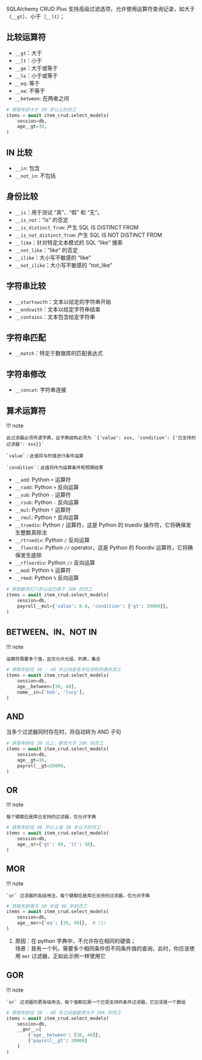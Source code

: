 SQLAlchemy CRUD Plus 支持高级过滤选项，允许使用运算符查询记录，如大于（`__gt`）、小于（`__lt`）；

## 比较运算符

- `__gt`：大于
- `__lt`：小于
- `__ge`：大于或等于
- `__le`：小于或等于
- `__eq`: 等于
- `__ne`: 不等于
- `__between`: 在两者之间

```python title="e.g."
# 获取年龄大于 30 岁以上的员工
items = await item_crud.select_models(
    session=db,
    age__gt=30,
)
```

## IN 比较

- `__in`: 包含
- `__not_in`: 不包括

## 身份比较

- `__is`：用于测试 “真”、“假” 和 “无”。
- `__is_not`：“is” 的否定
- `__is_distinct_from`: 产生 SQL IS DISTINCT FROM
- `__is_not_distinct_from`: 产生 SQL IS NOT DISTINCT FROM
- `__like`：针对特定文本模式的 SQL “like” 搜索
- `__not_like`：“like” 的否定
- `__ilike`：大小写不敏感的 “like”
- `__not_ilike`：大小写不敏感的 “not_like”

## 字符串比较

- `__startswith`：文本以给定的字符串开始
- `__endswith`：文本以给定字符串结束
- `__contains`：文本包含给定字符串

## 字符串匹配

- `__match`：特定于数据库的匹配表达式

## 字符串修改

- `__concat`: 字符串连接

## 算术运算符

!!! note

    此过滤器必须传递字典，且字典结构必须为 `{'value': xxx, 'condition': {'已支持的过滤器': xxx}}`

    `value`：此值将与列值进行条件运算

    `condition`：此值将作为运算条件和预期结果

- `__add`: Python `+` 运算符
- `__radd`: Python `+` 反向运算
- `__sub`: Python `-` 运算符
- `__rsub`: Python `-` 反向运算
- `__mul`: Python `*` 运算符
- `__rmul`: Python `*` 反向运算
- `__truediv`: Python `/` 运算符，这是 Python 的 truediv 操作符，它将确保发生整数真除法
- `__rtruediv`: Python `/` 反向运算
- `__floordiv`: Python `//` operator，这是 Python 的 floordiv 运算符，它将确保发生底除
- `__rfloordiv`: Python `//` 反向运算
- `__mod`: Python `%` 运算符
- `__rmod`: Python `%` 反向运算

```python title="e.g."
# 获取薪资打八折以后仍高于 20k 的员工
items = await item_crud.select_models(
    session=db,
    payroll__mul={'value': 0.8, 'condition': {'gt': 20000}},
)
```

## BETWEEN、IN、NOT IN

!!! note

    运算符需要多个值，且仅允许元组，列表，集合

```python title="__between"
# 获取年龄在 30 - 40 岁之间且名字在目标列表的员工
items = await item_crud.select_models(
    session=db,
    age__between=[30, 40],
    name__in=['bob', 'lucy'],
)
```

## AND

当多个过滤器同时存在时，将自动转为 AND 子句

```python
# 获取年龄在 30 以上，薪资大于 20k 的员工
items = await item_crud.select_models(
    session=db,
    age__gt=30,
    payroll__gt=20000,
)
```

## OR

!!! note

    每个键都应是库已支持的过滤器，仅允许字典

```python title="__or"
# 获取年龄在 40 岁以上或 30 岁以下的员工
items = await item_crud.select_models(
    session=db,
    age__or={'gt': 40, 'lt': 30},
)
```

## MOR

!!! note

    `or` 过滤器的高级用法，每个键都应是库已支持的过滤器，仅允许字典

```python title="__mor"
# 获取年龄等于 30 岁或 40 岁的员工
items = await item_crud.select_models(
    session=db,
    age__mor={'eq': [30, 40]},  # (1)
)
```

1. 原因：在 python 字典中，不允许存在相同的键值；<br/>
   场景：我有一个列，需要多个相同条件但不同条件值的查询，此时，你应该使用 `mor` 过滤器，正如此示例一样使用它

## GOR

!!! note

    `or` 过滤器的更高级用法，每个值都应是一个已受支持的条件过滤器，它应该是一个数组

```python title="__gor__"
# 获取年龄在 30 - 40 岁之间或薪资大于 20k 的员工
items = await item_crud.select_models(
    session=db,
    __gor__=[
        {'age__between': [30, 40]},
        {'payroll__gt': 20000}
    ]
)
```
